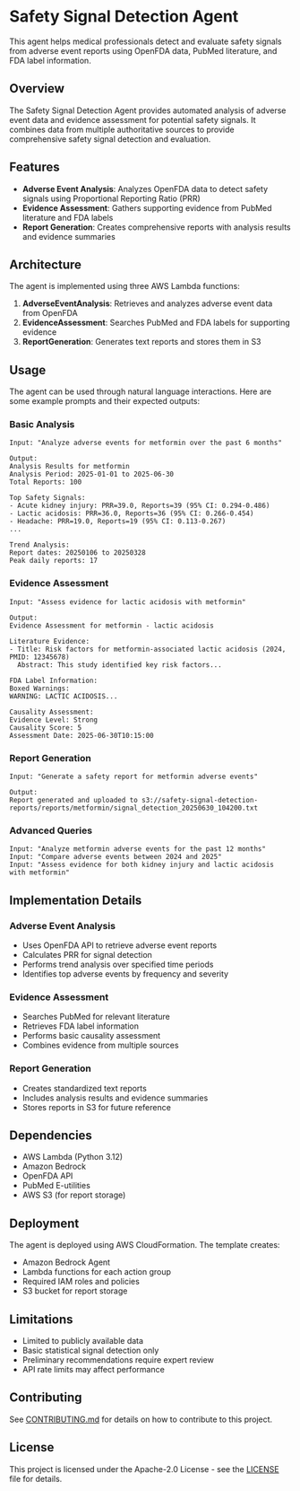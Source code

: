 # Safety Signal Detection Agent

This agent helps medical professionals detect and evaluate safety signals from adverse event reports using OpenFDA data, PubMed literature, and FDA label information.

## Overview

The Safety Signal Detection Agent provides automated analysis of adverse event data and evidence assessment for potential safety signals. It combines data from multiple authoritative sources to provide comprehensive safety signal detection and evaluation.

## Features

- **Adverse Event Analysis**: Analyzes OpenFDA data to detect safety signals using Proportional Reporting Ratio (PRR)
- **Evidence Assessment**: Gathers supporting evidence from PubMed literature and FDA labels
- **Report Generation**: Creates comprehensive reports with analysis results and evidence summaries

## Architecture

The agent is implemented using three AWS Lambda functions:

1. **AdverseEventAnalysis**: Retrieves and analyzes adverse event data from OpenFDA
2. **EvidenceAssessment**: Searches PubMed and FDA labels for supporting evidence
3. **ReportGeneration**: Generates text reports and stores them in S3

## Usage

The agent can be used through natural language interactions. Here are some example prompts and their expected outputs:

### Basic Analysis
```
Input: "Analyze adverse events for metformin over the past 6 months"

Output:
Analysis Results for metformin
Analysis Period: 2025-01-01 to 2025-06-30
Total Reports: 100

Top Safety Signals:
- Acute kidney injury: PRR=39.0, Reports=39 (95% CI: 0.294-0.486)
- Lactic acidosis: PRR=36.0, Reports=36 (95% CI: 0.266-0.454)
- Headache: PRR=19.0, Reports=19 (95% CI: 0.113-0.267)
...

Trend Analysis:
Report dates: 20250106 to 20250328
Peak daily reports: 17
```

### Evidence Assessment
```
Input: "Assess evidence for lactic acidosis with metformin"

Output:
Evidence Assessment for metformin - lactic acidosis

Literature Evidence:
- Title: Risk factors for metformin-associated lactic acidosis (2024, PMID: 12345678)
  Abstract: This study identified key risk factors...

FDA Label Information:
Boxed Warnings:
WARNING: LACTIC ACIDOSIS...

Causality Assessment:
Evidence Level: Strong
Causality Score: 5
Assessment Date: 2025-06-30T10:15:00
```

### Report Generation
```
Input: "Generate a safety report for metformin adverse events"

Output:
Report generated and uploaded to s3://safety-signal-detection-reports/reports/metformin/signal_detection_20250630_104200.txt
```

### Advanced Queries
```
Input: "Analyze metformin adverse events for the past 12 months"
Input: "Compare adverse events between 2024 and 2025"
Input: "Assess evidence for both kidney injury and lactic acidosis with metformin"
```

## Implementation Details

### Adverse Event Analysis

- Uses OpenFDA API to retrieve adverse event reports
- Calculates PRR for signal detection
- Performs trend analysis over specified time periods
- Identifies top adverse events by frequency and severity

### Evidence Assessment

- Searches PubMed for relevant literature
- Retrieves FDA label information
- Performs basic causality assessment
- Combines evidence from multiple sources

### Report Generation

- Creates standardized text reports
- Includes analysis results and evidence summaries
- Stores reports in S3 for future reference

## Dependencies

- AWS Lambda (Python 3.12)
- Amazon Bedrock
- OpenFDA API
- PubMed E-utilities
- AWS S3 (for report storage)

## Deployment

The agent is deployed using AWS CloudFormation. The template creates:

- Amazon Bedrock Agent
- Lambda functions for each action group
- Required IAM roles and policies
- S3 bucket for report storage

## Limitations

- Limited to publicly available data
- Basic statistical signal detection only
- Preliminary recommendations require expert review
- API rate limits may affect performance

## Contributing

See [CONTRIBUTING.md](../../CONTRIBUTING.md) for details on how to contribute to this project.

## License

This project is licensed under the Apache-2.0 License - see the [LICENSE](../../LICENSE) file for details.
